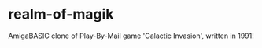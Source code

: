 realm-of-magik
==============

AmigaBASIC clone of Play-By-Mail game 'Galactic Invasion', written in 1991!